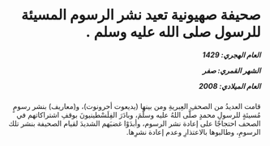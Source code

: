 <h1 dir="rtl">صحيفة صهيونية تعيد نشر الرسوم المسيئة للرسول صلى الله عليه وسلم .</h1>

<h5 dir="rtl">العام الهجري:  1429

الشهر القمري: صفر

العام الميلادي: 2008</h5>

<p dir="rtl">قامت العديدُ من الصحفِ العِبريةِ ومن بينها (يديعوت أحرونوت)، و(معاريف) بنشر رسومٍ مُسيئةٍ للرسولِ محمدٍ صلَّى اللهُ عليه وسلَّمَ، وبادَرَ الفِلَسْطينيونَ بوقفِ اشتراكاتهم في الصحف احتجاجًا على إعادة نشر الرسوم، وأبدَوْا غضبَهم الشديدَ لقيام الصحيفة بنشر تلك الرسومِ، وطالبوها بالاعتذارِ وعدم إعادة نشرِها.</p></br>
